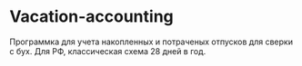 # Vacation-accounting

Программка для учета накопленных и потраченых отпусков для сверки с бух. Для РФ, классическая схема 28 дней в год.
